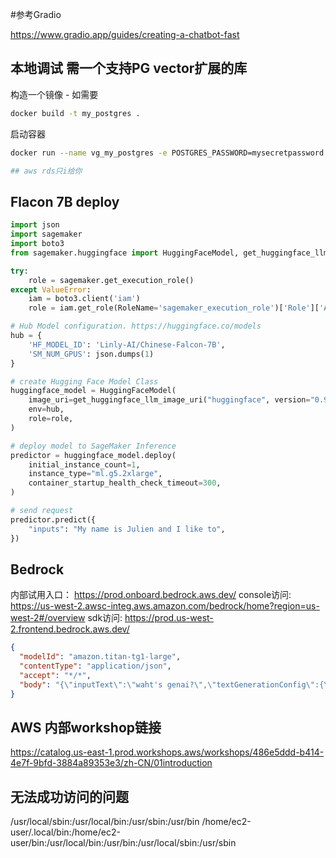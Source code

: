 #参考Gradio

https://www.gradio.app/guides/creating-a-chatbot-fast

## 本地调试 需一个支持PG vector扩展的库

构造一个镜像 - 如需要

```bash
docker build -t my_postgres .
```

启动容器

```bash
docker run --name vg_my_postgres -e POSTGRES_PASSWORD=mysecretpassword -p 5432:5432 -d vg_postgres

## aws rds只i给你
```

## Flacon 7B deploy

```python
import json
import sagemaker
import boto3
from sagemaker.huggingface import HuggingFaceModel, get_huggingface_llm_image_uri

try:
    role = sagemaker.get_execution_role()
except ValueError:
    iam = boto3.client('iam')
    role = iam.get_role(RoleName='sagemaker_execution_role')['Role']['Arn']

# Hub Model configuration. https://huggingface.co/models
hub = {
    'HF_MODEL_ID': 'Linly-AI/Chinese-Falcon-7B',
    'SM_NUM_GPUS': json.dumps(1)
}

# create Hugging Face Model Class
huggingface_model = HuggingFaceModel(
    image_uri=get_huggingface_llm_image_uri("huggingface", version="0.9.3"),
    env=hub,
    role=role,
)

# deploy model to SageMaker Inference
predictor = huggingface_model.deploy(
    initial_instance_count=1,
    instance_type="ml.g5.2xlarge",
    container_startup_health_check_timeout=300,
)

# send request
predictor.predict({
    "inputs": "My name is Julien and I like to",
})

```

## Bedrock

内部试用入口： https://prod.onboard.bedrock.aws.dev/
console访问: https://us-west-2.awsc-integ.aws.amazon.com/bedrock/home?region=us-west-2#/overview
sdk访问:   https://prod.us-west-2.frontend.bedrock.aws.dev/

```json
{
  "modelId": "amazon.titan-tg1-large",
  "contentType": "application/json",
  "accept": "*/*",
  "body": "{\"inputText\":\"waht's genai?\",\"textGenerationConfig\":{\"maxTokenCount\":512,\"stopSequences\":[],\"temperature\":0,\"topP\":0.9}}"
}
```

## AWS 内部workshop链接

https://catalog.us-east-1.prod.workshops.aws/workshops/486e5ddd-b414-4e7f-9bfd-3884a89353e3/zh-CN/01introduction

## 无法成功访问的问题

/usr/local/sbin:/usr/local/bin:/usr/sbin:/usr/bin
/home/ec2-user/.local/bin:/home/ec2-user/bin:/usr/local/bin:/usr/bin:/usr/local/sbin:/usr/sbin
